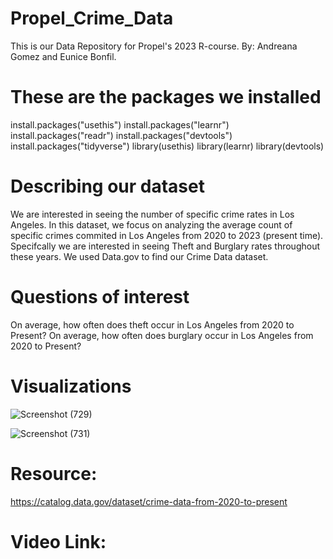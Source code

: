 # Propel_Crime_Data
This is our Data Repository for Propel's 2023 R-course. By: Andreana Gomez and Eunice Bonfil. 
# These are the packages we installed
install.packages("usethis")
install.packages("learnr")
install.packages("readr")
install.packages("devtools")
install.packages("tidyverse")
library(usethis)
library(learnr)
library(devtools)
# Describing our dataset
We are interested in seeing the number of specific crime rates in Los Angeles. In this dataset, we focus on analyzing the average count of specific crimes commited in Los Angeles from 2020 to 2023 (present time). Specifcally we are interested in seeing Theft and Burglary rates throughout these years. We used Data.gov to find our Crime Data dataset.
# Questions of interest
On average, how often does theft occur in Los Angeles from 2020 to Present?
On average, how often does burglary occur in Los Angeles from 2020 to Present?

# Visualizations 


![Screenshot (729)](https://github.com/euniceb07/Propel_Crime_Data/assets/134234493/e7617815-a820-4642-9c73-68223fb3191a)

![Screenshot (731)](https://github.com/euniceb07/Propel_Crime_Data/assets/134234493/4735e8d5-18a4-437b-90df-7157360e0317)


# Resource:
https://catalog.data.gov/dataset/crime-data-from-2020-to-present
# Video Link:


